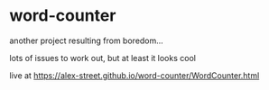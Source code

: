 # word-counter
another project resulting from boredom... 

lots of issues to work out, but at least it looks cool

live at https://alex-street.github.io/word-counter/WordCounter.html
